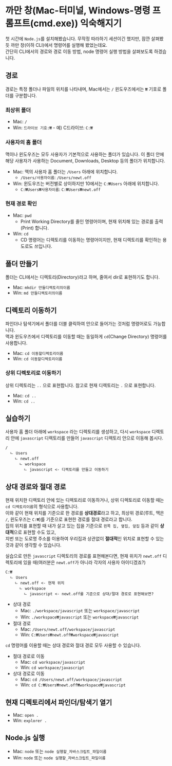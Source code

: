 # 까만 창(Mac-터미널, Windows-명령 프롬프트(cmd.exe)) 익숙해지기
첫 시간에 `Node.js`를 설치해봤습니다. 무작정 따라하기 세션이긴 했지만, 잠깐 살펴봤듯 까만 창(이하 CLI)에서 명령어를 실행해 봤었는데요.  
간단히 CLI에서의 경로와 경로 이동 방법, node 명령어 실행 방법을 살펴보도록 하겠습니다.

## 경로
경로는 특정 폴더나 파일의 위치를 나타내며, Mac에서는 `/` 윈도우즈에서는 `₩` 기호로 폴더를 구분합니다.  

### 최상위 폴더
- Mac: `/`
- Win: `드라이브 기호:₩` - 예) C드라이브: `C:₩`

### 사용자의 홈 폴더
맥이나 윈도우즈는 모두 사용자가 기본적으로 사용하는 폴더가 있습니다. 이 폴더 안에 해당 사용자가 사용하는 Document, Downloads, Desktop 등의 폴더가 위치합니다.
- Mac: 맥의 사용자 홈 폴더는 `/Users` 아래에 위치합니다. 
    - `/Users/사용자이름`: `/Users/newt.off`
- Win: 윈도우즈는 버전별로 상이하지만 10에서는 `C:₩Users` 아래에 위치합니다.
    - `C:₩Users₩사용자이름`: `C:₩Users₩newt.off`

### 현재 경로 확인
- Mac: `pwd`
    - Print Working Directory를 줄인 명령어이며, 현재 위치해 있는 경로를 출력(Print) 합니다.
- Win: `cd`
    - CD 명령어는 디렉토리를 이동하는 명령어이지만, 현재 디렉토리를 확인하는 용도로도 쓰입니다.
    
## 폴더 만들기
폴더는 CLI에서는 디렉토리(Directory)라고 하며, 줄여서 dir로 표현하기도 합니다. 
- Mac: `mkdir 만들디렉토리의이름`
- Win: `md 만들디렉토리의이름`

## 디렉토리 이동하기
파인더나 탐색기에서 폴더를 더블 클릭하여 안으로 들어가는 것처럼 명령어로도 가능합니다.  
맥과 윈도우즈에서 디렉토리를 이동할 때는 동일하게 `cd`(Change Directory) 명령어를 사용합니다.
- Mac: `cd 이동할디렉토리이름`
- Win: `cd 이동할디렉토리이름`

### 상위 디렉토리로 이동하기
상위 디렉토리는 `..` 으로 표현합니다. 참고로 현재 디렉토리는 `.` 으로 표현합니다.
- Mac: `cd ..`
- Win: `cd ..`

## 실습하기
사용자 홈 폴더 아래에 `workspace` 라는 디렉토리를 생성하고, 다시 `workspace` 디렉토리 안에 `javascript` 디렉토리를 만들어 `javascript` 디렉토리 안으로 이동해 봅시다.
```
/
  ㄴ Users
    ㄴ newt.off
      ㄴ workspace
        ㄴ javascript <- 디렉토리를 만들고 이동하기
```

## 상대 경로와 절대 경로
현재 위치한 디렉토리 안에 있는 디렉토리로 이동하거나, 상위 디렉토리로 이동할 때는 `cd 디렉토리이름`의 형식으로 사용합니다.  
이와 같이 현재 위치를 기준으로 한 경로를 **상대경로**라고 하고, 최상위 경로(루트, 맥은 `/`, 윈도우즈는 `C:₩`)를 기준으로 표현한 경로를 절대 경로라고 합니다.  
집의 위치를 표현할 때 내가 살고 있는 집을 기준으로 `왼쪽 집, 옆집, 앞집` 등과 같이 **상대적**으로 표현할 수도 있고,  
지번 또는 도로명 주소를 이용하여 우리집과 상관없이 **절대적**인 위치로 표현할 수 있는 것과 같이 생각할 수 있습니다.  
  
실습으로 만든 `javascript` 디렉토리의 경로를 표현해본다면, 현재 위치가 `newt.off` 디렉토리에 있을 때(여러분은 `newt.off`가 아니라 각자의 사용자 아이디겠죠?)
```
C:₩
  ㄴ Users
    ㄴ newt.off <- 현재 위치
      ㄴ workspace
        ㄴ javascript <- newt.off를 기준으로 상대/절대 경로로 표현해보면?
```
- 상대 경로
    - Mac: `./workspace/javascript` 또는 `workspace/javascript`
    - Win: `./workspace₩javascript` 또는 `workspace₩javascript`
- 절대 경로
    - Mac: `/Users/newt.off/workspace/javascript`
    - Win: `C:₩Users₩newt.off₩workspace₩javascript`
  
`cd` 명령어를 이용할 때는 상대 경로와 절대 경로 모두 사용할 수 있습니다.
- 절대 경로로 이동
    - Mac: `cd workspace/javascript`
    - Win: `cd workspace/javascript`
- 상대 경로로 이동
    - Mac: `cd /Users/newt.off/workspace/javascript`
    - Win: `cd C:₩Users₩newt.off₩workspace₩javascript`
  
## 현재 디렉토리에서 파인더/탐색기 열기
- Mac: `open .`
- Win: `explorer .`

## Node.js 실행
- Mac: `node` 또는 `node 실행할_자바스크립트_파일이름`
- Win: `node` 또는 `node 실행할_자바스크립트_파일이름`
